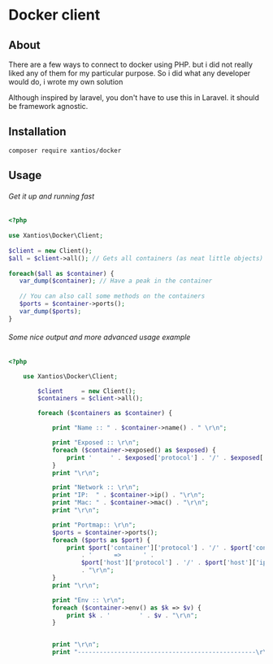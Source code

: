 # Docker client

About
------------------
There are a few ways to connect to docker using PHP. but i did not really liked any of them for my particular purpose. 
So i did what any developer would do, i wrote my own solution   

Although inspired by laravel, you don't have to use this in Laravel. it should be framework agnostic.

Installation
-----------------

```shell
composer require xantios/docker 
```

Usage 
-----------------

###### Get it up and running fast 
~~~php
<?php
    
use Xantios\Docker\Client;
    
$client = new Client();
$all = $client->all(); // Gets all containers (as neat little objects)
   
foreach($all as $container) {
   var_dump($container); // Have a peak in the container
   
   // You can also call some methods on the containers
   $ports = $container->ports();
   var_dump($ports);
}   
~~~

###### Some nice output and more advanced usage example 
```php
<?php

    use Xantios\Docker\Client;

        $client     = new Client();
        $containers = $client->all();

        foreach ($containers as $container) {

            print "Name :: " . $container->name() . " \r\n";

            print "Exposed :: \r\n";
            foreach ($container->exposed() as $exposed) {
                print '     ' . $exposed['protocol'] . '/' . $exposed['port'] . "\r\n";
            }
            print "\r\n";

            print "Network :: \r\n";
            print "IP:  " . $container->ip() . "\r\n";
            print "Mac: " . $container->mac() . "\r\n";
            print "\r\n";

            print "Portmap:: \r\n";
            $ports = $container->ports();
            foreach ($ports as $port) {
                print $port['container']['protocol'] . '/' . $port['container']['ip'] . ':' . $port['container']['port']
                    . '      =>      ' .
                    $port['host']['protocol'] . '/' . $port['host']['ip'] . ':' . $port['host']['port']
                    . "\r\n";
            }
            print "\r\n";

            print "Env :: \r\n";
            foreach ($container->env() as $k => $v) {
                print $k . '        ' . $v . "\r\n";
            }


            print "\r\n";
            print "-------------------------------------------------\r\n";
```

